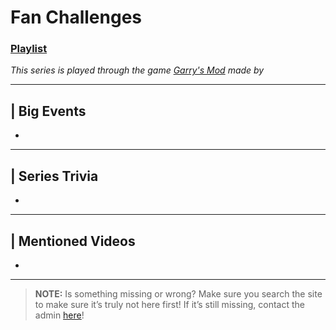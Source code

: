 # Fan Challenges
### [Playlist](https://www.youtube.com/playlist?list=PLwljWXtmIKiR_uZuIR8xD0b_AIMV59aCV)
*This series is played through the game [Garry's Mod]() made by []()*

----

## | Big Events
- 

----

## | Series Trivia
- 

----
 
## | Mentioned Videos
- []()
 
----
 
> **NOTE:** Is something missing or wrong? Make sure you search the site to make sure it’s truly not here first! If it’s still missing, contact the admin [here](../chapter_2.html)!